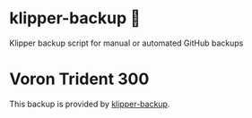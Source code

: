 # klipper-backup 💾 
Klipper backup script for manual or automated GitHub backups 
# Voron Trident 300
This backup is provided by [klipper-backup](https://github.com/Staubgeborener/klipper-backup).
